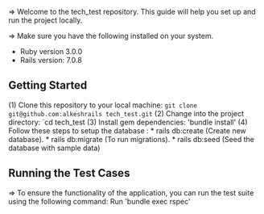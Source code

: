 => Welcome to the tech_test repository. This guide will help you set up and run the project locally.

=> Make sure you have the following installed on your system.
- Ruby version 3.0.0
- Rails version: 7.0.8

## Getting Started

(1) Clone this repository to your local machine:
        `git clone git@github.com:alkeshrails tech_test.git`
(2) Change into the project directory: `cd tech_test
(3) Install gem dependencies:
        'bundle install'
(4) Follow these steps to setup the database :
    * rails db:create (Create new database).
    * rails db:migrate (To run migrations).
    * rails db:seed (Seed the database with sample data)

 ## Running the Test Cases
  => To ensure the functionality of the application, you can run the test suite using the following command:
      Run 'bundle exec rspec'
